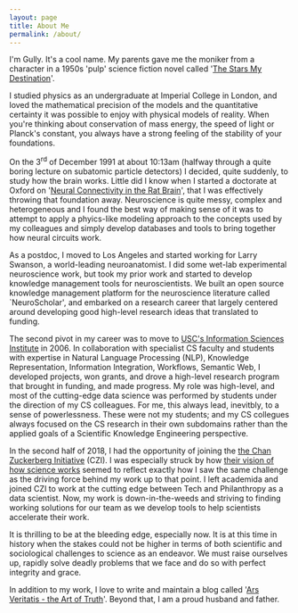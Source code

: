```yaml
---
layout: page
title: About Me
permalink: /about/
---
```


I'm Gully. It's a cool name. My parents gave me the moniker from a character in a 1950s 'pulp' science fiction novel 
called '[The Stars My Destination](https://en.wikipedia.org/wiki/The_Stars_My_Destination)'.    

I studied physics as an undergraduate at Imperial College in London, and loved the mathematical precision of the models and the quantitative certainty it was possible to enjoy with physical models of reality. When you're thinking about conservation of mass energy, the speed of light or Planck's constant, you always have a strong feeling of the stability of your foundations.  

On the 3<sup>rd</sup> of December 1991 at about 10:13am (halfway through a quite boring lecture on subatomic particle detectors) I decided, quite suddenly, to study how the brain works. Little did I know when I started a doctorate at Oxford on '[Neural Connectivity in the Rat Brain](https://doi.org/10.5281/zenodo.1323181)', that I was effectively throwing that foundation away. Neuroscience is quite messy, complex and heterogeneous and I found the best way of making sense of it was to attempt to apply a phyics-like modeling approach to the concepts used by my colleagues and simply develop databases and tools to bring together how neural circuits work. 
 
As a postdoc, I moved to Los Angeles and started working for Larry Swanson, a world-leading neuroanatomist.  I did some wet-lab experimental neuroscience work, but took my prior work and started to develop knowledge management tools for neuroscientists. We built an open source knowledge management platform for the neuroscience literature called `NeuroScholar', and embarked on a research career that largely centered around developing good high-level research ideas that translated to funding.   

The second pivot in my career was to move to [USC's Information Sciences Institute](https://www.isi.edu) in 2006. In collaboration with specialist CS faculty and students with expertise in Natural Language Processing (NLP), Knowledge Representation, Information Integration, Workflows, Semantic Web, I developed projects, won grants, and   drove a high-level research program that brought in funding, and made progress. My role was high-level, and most of the cutting-edge data science was performed by students under the direction of my CS colleagues. For me, this always lead, inevitbly, to a sense of powerlessness. These were not my students; and my CS collegues always focused on the CS research in their own subdomains rather than the applied  goals of a Scientific Knowledge Engineering perspective.   

In the second half of 2018, I had the opportunity of joining the [the Chan Zuckerberg Initiative](https://chanzuckerberg.com/) (CZI).  I was especially struck by how [their vision of how science works](https://www.facebook.com/watch/?v=9310487837114270) seemed to reflect exactly how I saw the same challenge as the driving force behind my work up to that point.  I left academida and joined CZI to work at the cutting edge between Tech and Philanthropy as a data scientist.  Now, my work is down-in-the-weeds and striving to finding working solutions for our team as we develop tools to help scientists accelerate their work. 

It is thrilling to be at the bleeding edge, especially now. It is at this time in history when the stakes could not be higher in terms of both scientific and sociological challenges to science as an  endeavor. We must raise ourselves up, rapidly solve deadly problems that we face and do so with perfect integrity and grace.       

In addition to my work, I love to write and maintain a blog called '[Ars Veritatis - the Art of Truth](http://ars-veritatis.blogspot.com/)'. Beyond that, I am a proud husband and father. 